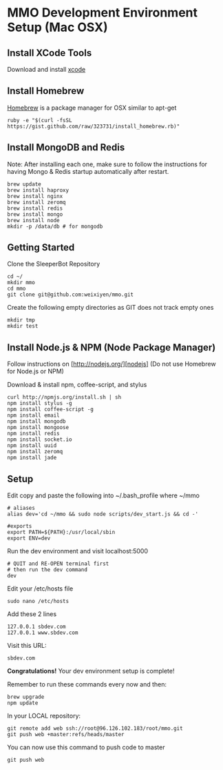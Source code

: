 MMO Development Environment Setup (Mac OSX)
==================================================

Install XCode Tools
--------------------------------------------------
Download and install [xcode][xcode]

Install Homebrew
--------------------------------------------------
[Homebrew][homebrew] is a package manager for OSX similar to apt-get

	ruby -e "$(curl -fsSL https://gist.github.com/raw/323731/install_homebrew.rb)"

Install MongoDB and Redis
--------------------------------------------------
Note: After installing each one, make sure to follow
the instructions for having Mongo & Redis startup
automatically after restart.
	
	brew update
	brew install haproxy
	brew install nginx
	brew install zeromq
	brew install redis
	brew install mongo
	brew install node
	mkdir -p /data/db # for mongodb

Getting Started
--------------------------------------------------

Clone the SleeperBot Repository

	cd ~/
	mkdir mmo
	cd mmo
	git clone git@github.com:weixiyen/mmo.git

Create the following empty directories as GIT does not track empty ones

	mkdir tmp
	mkdir test

Install Node.js & NPM (Node Package Manager)
--------------------------------------------------
Follow instructions on [http://nodejs.org/][nodejs] (Do not use Homebrew for Node.js or NPM)

Download & install npm, coffee-script, and stylus

	curl http://npmjs.org/install.sh | sh
	npm install stylus -g
	npm install coffee-script -g
	npm install email
	npm install mongodb
	npm install mongoose
	npm install redis
	npm install socket.io
	npm install uuid
	npm install zeromq
	npm install jade

Setup
--------------------------------------------------

Edit copy and paste the following into ~/.bash_profile where ~/mmo

	# aliases
	alias dev='cd ~/mmo && sudo node scripts/dev_start.js && cd -'
	
	#exports
	export PATH=${PATH}:/usr/local/sbin
	export ENV=dev

Run the dev environment and visit localhost:5000

	# QUIT and RE-OPEN terminal first
	# then run the dev command
	dev

Edit your /etc/hosts file

	sudo nano /etc/hosts

Add these 2 lines

	127.0.0.1 sbdev.com
	127.0.0.1 www.sbdev.com

Visit this URL:

	sbdev.com
	
**Congratulations!** Your dev environment setup is complete!

Remember to run these commands every now and then:
  
	brew upgrade
	npm update

In your LOCAL repository:

    git remote add web ssh://root@96.126.102.183/root/mmo.git
    git push web +master:refs/heads/master

You can now use this command to push code to master

    git push web

[xcode]:http://developer.apple.com/technologies/xcode.html
[homebrew]:https://github.com/mxcl/homebrew
[nodejs]:http://nodejs.org/